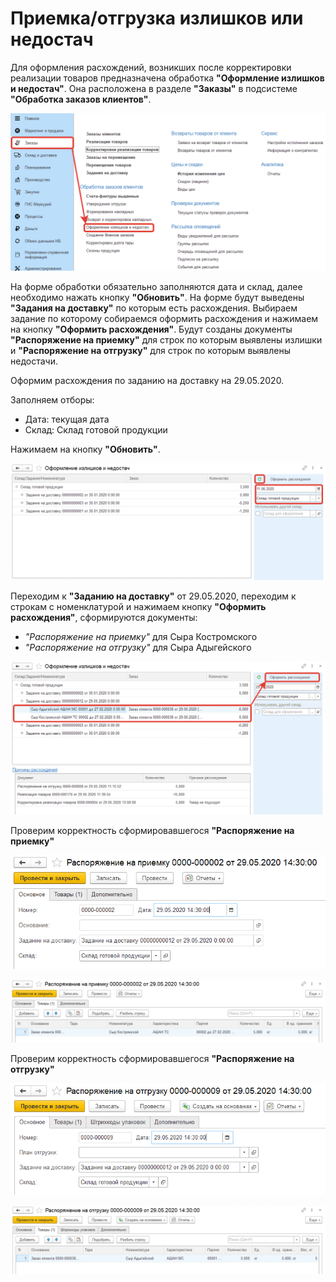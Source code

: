 # Приемка/отгрузка излишков или недостач

Для оформления расхождений, возникших после корректировки реализации товаров предназначена обработка **"Оформление излишков и недостач"**. Она расположена в разделе **"Заказы"** в подсистеме **"Обработка заказов клиентов"**.

[![1][1]][1]

На форме обработки обязательно заполняются дата и склад, далее необходимо нажать кнопку **"Обновить"**. На форме будут выведены **"Задания на доставку"** по которым есть расхождения. Выбираем задание по которому собираемся оформить расхождения и нажимаем на кнопку **"Оформить расхождения"**. Будут созданы документы **"Распоряжение на приемку"** для строк по которым выявлены излишки и **"Распоряжение на отгрузку"** для строк по которым выявлены недостачи.

Оформим расхождения по заданию на доставку на 29.05.2020.

Заполняем отборы:

- Дата: текущая дата
- Склад: Склад готовой продукции

Нажимаем на кнопку **"Обновить"**.

[![2][2]][2]

Переходим к **"Заданию на доставку"** от 29.05.2020, переходим к строкам с номенклатурой и нажимаем кнопку **"Оформить расхождения"**, сформируются документы:

- *"Распоряжение на приемку"* для Сыра Костромского
- *"Распоряжение на отгрузку"* для Сыра Адыгейского

[![3][3]][3]

Проверим корректность сформировавшегося **"Распоряжение на приемку"**

[![4][4]][4]

[![5][5]][5]

Проверим корректность сформировавшегося **"Распоряжение на отгрузку"**

[![6][6]][6]

[![7][7]][7]

[1]:RegistrationOfSurplusesOShortages.assets/1.png
[2]:RegistrationOfSurplusesOShortages.assets/2.png
[3]:RegistrationOfSurplusesOShortages.assets/3.png
[4]:RegistrationOfSurplusesOShortages.assets/4.png
[5]:RegistrationOfSurplusesOShortages.assets/5.png
[6]:RegistrationOfSurplusesOShortages.assets/6.png
[7]:RegistrationOfSurplusesOShortages.assets/7.png
